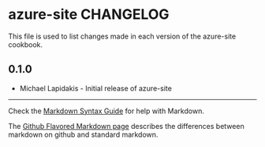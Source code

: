 azure-site CHANGELOG
====================

This file is used to list changes made in each version of the azure-site cookbook.

0.1.0
-----
- Michael Lapidakis - Initial release of azure-site

- - -
Check the [Markdown Syntax Guide](http://daringfireball.net/projects/markdown/syntax) for help with Markdown.

The [Github Flavored Markdown page](http://github.github.com/github-flavored-markdown/) describes the differences between markdown on github and standard markdown.
